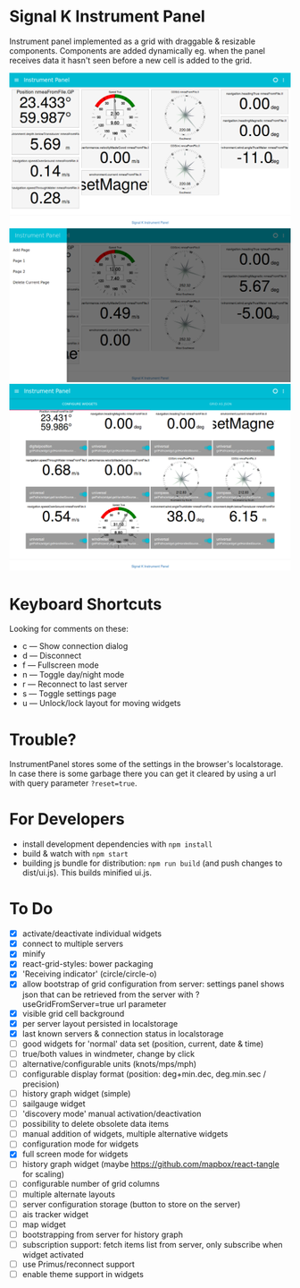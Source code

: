 Signal K Instrument Panel
=========================
Instrument panel implemented as a grid with draggable &amp; resizable components. Components are added dynamically eg.
when the panel receives data it hasn't seen before a new cell is added to the grid.

![Signal K Instrument Panel](./index.png)
![Signal K Instrument Panel Menu](./menu.png)
![Signal K Instrument Panel Settings](./settings.png)

Keyboard Shortcuts
==================
Looking for comments on these:
- c &mdash; Show connection dialog
- d &mdash; Disconnect
- f &mdash; Fullscreen mode
- n &mdash; Toggle day/night mode
- r &mdash; Reconnect to last server
- s &mdash; Toggle settings page
- u &mdash; Unlock/lock layout for moving widgets

Trouble?
========
InstrumentPanel stores some of the settings in the browser's localstorage. In case there is some garbage there you can
get it cleared by using a url with query parameter `?reset=true`.

For Developers
==============
- install development dependencies with `npm install`
- build & watch with `npm start`
- building js bundle for distribution: `npm run build` (and push changes to dist/ui.js). This builds minified ui.js.

To Do
=====
- [x] activate/deactivate individual widgets
- [x] connect to multiple servers
- [x] minify
- [x] react-grid-styles: bower packaging
- [x] 'Receiving indicator' (circle/circle-o)
- [x] allow bootstrap of grid configuration from server: settings panel shows json that can be retrieved from the
      server with ?useGridFromServer=true url parameter
- [x] visible grid cell background
- [x] per server layout persisted in localstorage
- [x] last known servers & connection status in localstorage
- [ ] good widgets for 'normal' data set (position, current, date & time)
- [ ] true/both values in windmeter, change by click
- [ ] alternative/configurable units (knots/mps/mph)
- [ ] configurable display format (position: deg+min.dec, deg.min.sec / precision)
- [ ] history graph widget (simple)
- [ ] sailgauge widget
- [ ] 'discovery mode' manual activation/deactivation
- [ ] possibility to delete obsolete data items
- [ ] manual addition of widgets, multiple alternative widgets
- [ ] configuration mode for widgets
- [x] full screen mode for widgets
- [ ] history graph widget (maybe https://github.com/mapbox/react-tangle for scaling)
- [ ] configurable number of grid columns
- [ ] multiple alternate layouts
- [ ] server configuration storage (button to store on the server)
- [ ] ais tracker widget
- [ ] map widget
- [ ] bootstrapping from server for history graph
- [ ] subscription support: fetch items list from server, only subscribe when widget activated
- [ ] use Primus/reconnect support
- [ ] enable theme support in widgets
